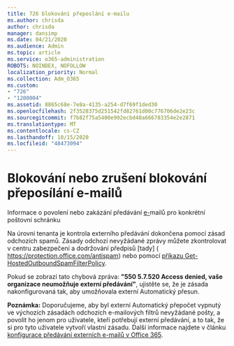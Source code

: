 ```yaml
---
title: 726 blokování přeposlání e-mailu
ms.author: chrisda
author: chrisda
manager: dansimp
ms.date: 04/21/2020
ms.audience: Admin
ms.topic: article
ms.service: o365-administration
ROBOTS: NOINDEX, NOFOLLOW
localization_priority: Normal
ms.collection: Adm_O365
ms.custom:
- "726"
- "1200004"
ms.assetid: 8865c68e-7e8a-4135-a254-d7f69f1ded30
ms.openlocfilehash: 2f3528375d251542fd82761d00c776706de2e23c
ms.sourcegitcommit: f7b82f75a5400e992ecbd48a666783354e2e2871
ms.translationtype: MT
ms.contentlocale: cs-CZ
ms.lasthandoff: 10/15/2020
ms.locfileid: "48473094"
---
```

# <a name="blocking-or-unblocking-email-forwarding"></a>Blokování nebo zrušení blokování přeposílání e-mailů

Informace o povolení nebo zakázání předávání [e-](https://docs.microsoft.com/microsoft-365/admin/email/configure-email-forwarding)mailů pro konkrétní poštovní schránku

Na úrovni tenanta je kontrola externího předávání dokončena pomocí zásad odchozích spamů. Zásady odchozí nevyžádané zprávy můžete zkontrolovat v centru zabezpečení a dodržování předpisů [tady] ( https://protection.office.com/antispam) nebo pomocí [příkazu Get-HostedOutboundSpamFilterPolicy](https://docs.microsoft.com/powershell/module/exchange/get-hostedoutboundspamfilterpolicy).

Pokud se zobrazí tato chybová zpráva: **"550 5.7.520 Access denied, vaše organizace neumožňuje externí předávání"**, ujistěte se, že je zásada nakonfigurovaná tak, aby umožňovala externí Automatický přesun.

**Poznámka:** Doporučujeme, aby byl externí Automatický přepočet vypnutý ve výchozích zásadách odchozích e-mailových filtrů nevyžádané pošty, a povolit ho jenom pro uživatele, kteří potřebují externí předávání, a to tak, že si pro tyto uživatele vytvoří vlastní zásadu. Další informace najdete v článku [konfigurace předávání externích e-mailů v Office 365](https://docs.microsoft.com/microsoft-365/security/office-365-security/external-email-forwarding).